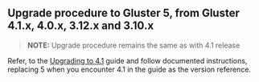 ## Upgrade procedure to Gluster 5, from Gluster 4.1.x, 4.0.x, 3.12.x and 3.10.x

> **NOTE:** Upgrade procedure remains the same as with 4.1 release

Refer, to the [Upgrading to 4.1](./upgrade_to_4.1.md) guide and follow
documented instructions, replacing 5 when you encounter 4.1 in the guide as the
version reference.
